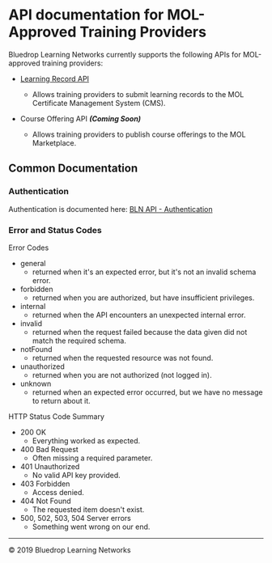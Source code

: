 # API documentation for MOL-Approved Training Providers

Bluedrop Learning Networks currently supports the following APIs for MOL-approved training providers:

 - [Learning Record API](./learning-record-api)
	 - Allows training providers to submit learning records to the MOL Certificate Management System (CMS).

 - Course Offering API ***(Coming Soon)***
	 - Allows training providers to publish course offerings to the MOL Marketplace.

## Common Documentation

### Authentication

Authentication is documented here: 
[BLN API - Authentication](https://blnnetworkdraft.docs.apiary.io/#introduction/authentication)

### Error and Status Codes

Error Codes

- general 
	- returned when it's an expected error, but it's not an invalid schema error.
- forbidden
	- returned when you are authorized, but have insufficient privileges.
- internal 
	- returned when the API encounters an unexpected internal error.
- invalid
	-	returned when the request failed because the data given did not match the required schema.
- notFound
	- returned when the requested resource was not found.
- unauthorized
	- returned when you are not authorized (not logged in).
- unknown
	- returned when an expected error occurred, but we have no message to return about it.

HTTP Status Code Summary

- 200 OK
	- Everything worked as expected.
- 400 Bad Request
	- Often missing a required parameter.
- 401 Unauthorized  
	- No valid API key provided.
- 403 Forbidden  
	- Access denied.
- 404 Not Found  
	- The requested item doesn't exist.
- 500, 502, 503, 504 Server errors
	- Something went wrong on our end.

---
&copy; 2019 Bluedrop Learning Networks

